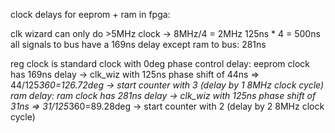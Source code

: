 clock delays for eeprom + ram in fpga:

clk wizard can only do >5MHz clock
-> 8MHz/4 = 2MHz
125ns * 4 = 500ns
all signals to bus have a 169ns delay
except ram to bus: 281ns

reg clock is standard clock with 0deg phase
control delay: eeprom clock has 169ns delay
 -> clk_wiz with 125ns phase shift of 44ns => 44/125*360=126.72deg
 -> start counter with 3 (delay by 1 8MHz clock cycle)
ram delay: ram clock has 281ns delay
 -> clk_wiz with 125ns phase shift of 31ns => 31/125*360=89.28deg
 -> start counter with 2 (delay by 2 8MHz clock cycle)